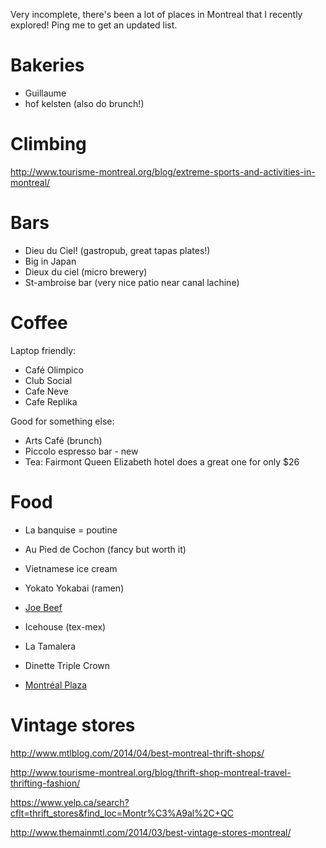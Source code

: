 Very incomplete, there's been a lot of places in Montreal that I recently explored! Ping me to get an updated list.

# Bakeries

* Guillaume
* hof kelsten (also do brunch!)

# Climbing

http://www.tourisme-montreal.org/blog/extreme-sports-and-activities-in-montreal/

# Bars

* Dieu du Ciel! (gastropub, great tapas plates!)
* Big in Japan
* Dieux du ciel (micro brewery)
* St-ambroise bar (very nice patio near canal lachine)

# Coffee

Laptop friendly:

* Café Olimpico
* Club Social
* Cafe Neve
* Cafe Replika

Good for something else:

* Arts Café (brunch)
* Piccolo espresso bar - new
* Tea: Fairmont Queen Elizabeth hotel does a great one for only $26

# Food

* La banquise = poutine
* Au Pied de Cochon (fancy but worth it)
* Vietnamese ice cream
* Yokato Yokabai (ramen)
* [Joe Beef](http://joebeef.ca/)
* Icehouse (tex-mex)
* La Tamalera
* Dinette Triple Crown

* [Montréal Plaza](https://montrealplaza.com/en/)

# Vintage stores

http://www.mtlblog.com/2014/04/best-montreal-thrift-shops/

http://www.tourisme-montreal.org/blog/thrift-shop-montreal-travel-thrifting-fashion/

https://www.yelp.ca/search?cflt=thrift_stores&find_loc=Montr%C3%A9al%2C+QC

http://www.themainmtl.com/2014/03/best-vintage-stores-montreal/
